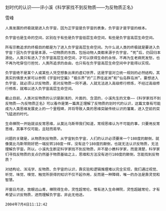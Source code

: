划时代的认识——评小溪《科学家找不到反物质——为反物质正名》

雪峰


    人类发展的终极就是进入负宇宙，因为正宇宙是负宇宙的表象，负宇宙才是宇宙的根本。

    负宇宙也是生命的空间，区别在于有些是负宇宙低层生命空间，有些是负宇宙高层生命空间。

    所有宗教追求的终极目的都是为了进入负宇宙高层生命空间。为什么说人类的终极就是要进入负宇宙？因为负宇宙是本源，一切物质的东西，包括动物人类都来源于负宇宙，“死”后，仍回归本源处。人类只有进入了负宇宙高层生命空间，才可以获得生命的永恒，不再为生老病死发愁，也不再为吃穿住行担忧，人类所追求的自由，也只有在负宇宙高层生命空间中才能得以实现。

    负宇宙绝不是某个人或某些人凭空想象出来的虚幻世界，这是宇宙对立统一规则的必然结构，其真实的情景大家可以参照《宇宙时空篇》“极乐界”的“三界往返洲”和“仙岛群岛洲”。要想进入负宇宙，就必须认识反物质，若对反物质一窍不通，人就无法进入高级修行修炼，不经过高级修行修炼，就难以进入负宇宙高层生命空间。

    截止目前，人类对反物质的认识是肤浅的、片面的、含混的，小溪先生的文章——《科学家找不到反物质——为反物质正名》可以看作是第一篇真正理解了反物质的划时代的认识，这篇文章有可能成为人类思维发展史上的一个里程碑，并将导致人类的思维突破传统认识的藩篱，进入空前的突飞猛进的时代。

    生命禅院一开始就谈反常思维，从莫比乌斯带我们知道，常规思维认为不可能的事，只要用反常思维，其事不仅可能，且轻而易举。

    问题的关键是，从物质到反物质，从宇宙到负宇宙，人们的认识必须要来一个180度的颠倒，就像莫比乌斯带刚好把一端反转180度一样，没有这个180度的颠倒，也就无法认识反物质，无法理解负宇宙。所以，小溪先生断定科学家找不到反物质，并不是小瞧科学家，而是清楚，科学家们寻找反物质的支点仍然基于物质基础之上，思维和方法没有进行180度的颠倒，怎能找到反物质？

    对结构论、浑沌学、反物质、负宇宙的认识，靠实验和逻辑推理难以完全实现，我们通过视觉、听觉、味觉、嗅觉、触觉所获得的知识不仅不起作用，反而是一种障碍，唯一的办法是靠灵觉和智慧。

    开窗日月进，放眼远山青，禅院得生命，灵性超常伦。惟有进入生命禅院，灵性超越常伦，才有希望认识反物质，进而理解负宇宙。非此无他途。

    2004年7月4日11:12:42



